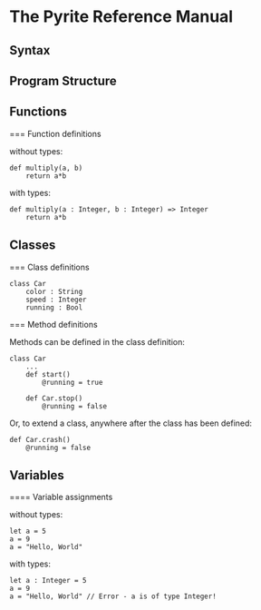 The Pyrite Reference Manual
===========================

Syntax
------

Program Structure
-----------------

Functions
---------

=== Function definitions

without types:

    def multiply(a, b)
        return a*b

with types:

    def multiply(a : Integer, b : Integer) => Integer
        return a*b

Classes
-------

=== Class definitions

    class Car
        color : String
        speed : Integer
        running : Bool

=== Method definitions

Methods can be defined in the class definition:

    class Car
        ...
        def start()
            @running = true

        def Car.stop()
            @running = false

Or, to extend a class, anywhere after the class has been defined:

    def Car.crash()
        @running = false

Variables
---------

==== Variable assignments

without types:

    let a = 5
    a = 9
    a = "Hello, World"

with types:

    let a : Integer = 5
    a = 9
    a = "Hello, World" // Error - a is of type Integer!      
